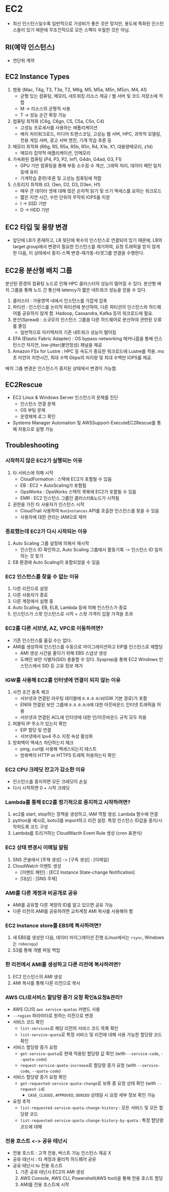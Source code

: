 # EC2
- 최신 인스턴스일수록 일반적으로 가성비가 좋은 것은 맞지만, 용도에 특화된 인스턴스들이 있기 때문에 무조건적으로 모든 스펙이 우월한 것은 아님.

## RI(예약 인스턴스)
- 연단위 계약 

## EC2 Instance Types
1. 범용 (Mac, T4g, T3, T3a, T2, M6g, M5, M5a, M5n, M5zn, M4, A1)
    - 균형 있는 컴퓨팅, 메모리, 네트워킹 리소스 제공 / 웹 서버 및 코드 저장소에 적합
    - M -> 리소스의 균형적 사용
    - T -> 성능 순간 확장 가능
2. 컴퓨팅 최적화 (C6g, C6gn, C5, C5a, C5n, C4)
    - 고성능 프로세서를 사용하는 애플리케이션
    - 배치 처리워크로드, 미디어 트랜스코딩, 고성능 웹 서버, HPC, 과학적 모델링, 전용 게임 서버, 광고 서버 엔진, 기계 학습 추론 등
3. 메모리 최적화 (R6g, R5, R5a, R5b, R5n, R4, X1e, X1, 대용량메모리, z1d)
    - 메모리 집약적 애플리케이션, 인메모리 
4. 가속화된 컴퓨팅 (P4, P3, P2, Inf1, G4dn, G4ad, G3, F1)
    - GPU 기반 컴퓨팅을 통해 부동 소수점 수 계산, 그래픽 처리, 데이터 패턴 일치 등에 유리
    - 기계학습 훈련/추론 및 고성능 컴퓨팅에 적합 
5. 스토리지 최적화 (I3, I3en, D2, D3, D3en, H1)
    - 매우 큰 데이터 셋에 대해 많은 순차적 읽기 및 쓰기 액세스를 요하는 워크로드
    - 짧은 지연 시간, 수만 단위의 무작위 IOPS를 지원
    - I -> SSD 기반
    - D -> HDD 기반

## EC2 타입 및 용량 변경
- 앞단에 LB가 존재하고, LB 뒷단에 복수의 인스턴스로 연결되어 있기 때문에, LB의 target group에서 변경이 필요한 인스턴스를 제거하여, 요청 트래픽을 받지 않게 한 다음, 이 상태에서 중지-스펙 변경-재가동-타겟그룹 연결을 수행한다.

## EC2용 분산형 배치 그룹
분산된 환경의 컴퓨팅 노드로 인해 HPC 클러스터의 성능이 떨어질 수 있다. 분산형 배치 그룹을 통해 노드 간 통신에 latency가 짧은 네트워크 성능을 얻을 수 있다.
1. 클러스터 : 가용영역 내에서 인스턴스를 가깝게 압축
2. 파티션 : 인스턴스를 논리적 파티션에 분산하여, 다른 파티션의 인스턴스와 하드웨어를 공유하지 않게 함. Hadoop, Cassandra, Kafka 등의 워크로드에 필요.
3. 분산(Spread) : 소규모의 인스턴스 그룹을 다른 하드웨어로 분산하여 관련된 오류를 줄임
    - 일반적으로 아키텍처의 기존 네트워크 성능이 떨어짐
4. EFA (Elastic Fabric Adapter) : OS bypass networking 메커니즘을 통해 인스턴스간 저지연, low-jitter(불안정성) 채널을 제공
5. Amazon FSx for Lustre : HPC 등 속도가 중요한 워크로드에 Lustre를 적용. ms 초 미안의 지연시간, 최대 수백 Gbps의 처리량 및 최대 수백만 IOPS를 제공.

배치 그룹 변경은 인스턴스가 중지된 상태에서 변경이 가능함.

## EC2Rescue
- EC2 Linux & Windows Server 인스턴스의 문제를 진단
    - 인스턴스 연결 문제
    - OS 부팅 문제
    - 운영체제 로그 확인
- Systems Manager Automation 및 AWSSupport-ExecuteEC2Rescue를 통해 자동으로 실행 가능

## Troubleshooting

### 시작하지 않은 EC2가 실행되는 이유
1. 타 서비스에 의해 시작
    - CloudFormation : 스택에 EC2가 포함될 수 있음
    - EB : EC2 +  AutoScaling가 포함됨
    - OpsWorks : OpsWorks 스택의 쿡북에 EC2가 포함될 수 있음
    - EMR : EC2 인스턴스 그룹인 클러스터&노드가 시작됨
2. 권한을 가진 타 사용자가 인스턴스 시작
    - CloudTrail 사용하여 `RunInstances` API를 호출한 인스턴스를 찾을 수 있음
    - 사용자에 대한 관리는 IAM으로 제어

### 종료했는데 EC2가 다시 시작되는 이유
1. Auto Scaling 그룹 설정에 의해서 재시작
    - 인스턴스 ID 확인하고, Auto Scaling 그룹에서 활동기록 -> 인스턴스 ID 일치하는 것 찾기
2. EB 환경에 Auto Scaling이 포함되었을 수 있음

### EC2 인스턴스를 찾을 수 없는 이유
1. 다른 리전으로 설정
2. 다른 사용자가 종료
3. 다른 계정에서 실행 중
4. Auto Scaling, EB, ELB, Lambda 등에 의해 인스턴스가 종료
5. 인스턴스가 스팟 인스턴스로 시작 + 스팟 가격이 입찰 가격을 초과

### EC2를 다른 서브넷, AZ, VPC로 이동하려면?
- 기존 인스턴스를 옮길 수는 없다.
- AMI를 생성하여 인스턴스를 수동으로 마이그레이션하고 EIP를 인스턴스로 재할당
    - AMI 생성 시간을 줄이기 위해 EBS 스냅샷 생성
    - 도메인 보안 식별자(SID) 충돌할 수 있다. Sysprep을 통해 EC2 Windows 인스턴스에서 SID 등 고유 정보 제거

### IGW를 사용해 EC2를 인터넷에 연결이 되지 않는 이유
1. 사전 조건 충족 체크
    - 서브넷과 연결된 라우팅 테이블에 `0.0.0.0/0`(IGW 기본 경로)가 포함
    - ENI와 연결된 보안 그룹에 `0.0.0.0/0`에 대한 아웃바운드 인터넷 트래픽을 허용
    - 서브넷과 연결된 ACL에 인터넷에 대한 인/아웃바운드 규칙 모두 허용
2. 퍼블릭 IP 주소가 있는지 확인
    - EIP 할당 및 연결
    - 서브넷에서 Ipv4 주소 지정 속성 활성화
3. 방화벽이 액세스 차단하는지 체크
    - ping, curl을 사용해 액세스되는지 테스트
    - 방화벽이 HTTP or HTTPS 트래픽 허용하는지 확인

### EC2 CPU 크레딧 잔고가 감소한 이유
- 인스턴스를 중지하면 모든 크레딧이 손실
- 다시 시작하면 0 + 시작 크레딧

### Lambda를 통해 EC2를 정기적으로 중지하고 시작하려면?
1. ec2를 start, stop하는 정책을 생성하고, IAM 역할 생성. Lambda 함수에 연결
2. python을 예시로, boto3를 import하고 리전 설정. 특정 인스턴스 ID값을 중지/시작하도록 코드 구성
3. Lambda를 트리거하는 CloudWacth Event Rule 생성 (cron 표현식)

### EC2 상태 변경시 이메일 알림
1. SNS 콘솔에서 [주제 생성] -> [구독 생성] : [이메일]
2. CloudWatch 이벤트 생성
    - [이벤트 패턴] : [EC2 Instance State-change Notification]
    - [대상] : [SNS 주제]

### AMI를 다른 계정과 비공개로 공유
- AMI를 공유할 다른 계정의 ID를 알고 있으면 공유 가능 
- 다른 리전의 AMI를 공유하려면 교차계정 AMI 복사를 사용해야 함

### EC2 Instance store를 EBS에 복사하려면?
1. 새 EBS를 생성한 다음, 데이터 마이그레이션 진행 (Linux에서는 `rsync`, Windows는 `robocopy`)
2. S3를 통해 개별 파일 백업

### 한 리전에서 AMI를 생성하고 다른 리전에 복사하려면?
1. EC2 인스턴스의 AMI 생성
2. AMI 복사를 통해 다른 리전으로 복사

### AWS CLI로서비스 할당량 증가 요청 확인&요청&관리?
- AWS CLI의 `aws service-quotas` 커맨드 사용
- `--region` 파라미터로 원하는 리전으로 변경
- 서비스 코드 확인
    - `list-services`로 해당 리전의 서비스 코드 목록 확인
    - `list-service-quota`로 특정 서비스 및 리전에 대해 사용 가능한 할당량 코드 확인
- 서비스 할당량 증가 요청
    - `get-service-quota`로 현재 적용된 할당량 값 확인 (with `--service-code`, `--quota-code`)
    - `request-service-qoata-increase`로 할당량 증가 요청 (with `--service-code`, `--quota-code`)
- 서비스 할당량 증가 요청 확인
    - `get-requested-service-quota-change`로 보류 중 요청 상태 확인 (with `--request-id`)
        - `CASE_CLOSED`, `APPROVED`, `DENIED` 상태일 시 요청 세부 정보 확인 가능
- 요청 추적
    - `list-requested-service-quota-change-history` : 모든 서비스 및 모든 할당량 코드
    - `list-requested-service-quota-change-history-by-quota` : 특정 할당량 코드에 대해

### 전용 호스트 <-> 공유 테넌시
- 전용 호스트 : 고객 전용, 버스트 가능 인스턴스 제공 X
- 공유 테넌시 : 타 계정과 물리적 하드웨어 공유
- 공유 테넌시 to 전용 호스트 
    1. 기존 공유 테넌시 EC2의 AMI 생성
    2. AWS Console, AWS CLI, Powershell(AWS tool)을 통해 전용 호스트 할당
    3. AMI를 전용 호스트에 시작 
